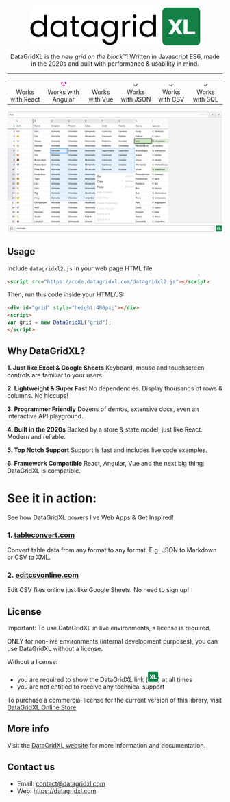 <div align="center">

![DataGridXL Logo](https://github.com/DataGridXL/DataGridXL2/blob/master/images/datagridxl-logo.png?raw=true)

DataGridXL is the *new grid on the block™*! Written in Javascript ES6, made in the 2020s and built with performance & usability in mind.
  
---

</div>

<div align="center">

<table border="0">
  <tr>
    <td align="center">
      <img src="https://raw.githubusercontent.com/handsontable/handsontable/develop/resources/icons/react-icon.svg" width="14" height="14"><br>
      Works with React
    </td>
    <td align="center">
      <img src="https://raw.githubusercontent.com/handsontable/handsontable/develop/resources/icons/angular-icon.svg" width="14" height="14"><br>
      Works with Angular
    </td>
    <td align="center">
      <img src="https://raw.githubusercontent.com/handsontable/handsontable/develop/resources/icons/vue-icon.svg" width="14" height="14"><br>
      Works with Vue
    </td>
    <td align="center">
✓<br> Works with JSON
    </td>
    <td align="center">
✓<br> Works with CSV
    </td>
    <td align="center">
✓<br> Works with SQL
    </td>
  </tr>
</table>
  
</div>

<div align="center">

![DataGridXL Screenshot](https://github.com/DataGridXL/DataGridXL2/blob/master/images/datagridxl2-javascript-spreadsheet.png?raw=true)
  
</div>

## Usage

Include `datagridxl2.js` in your web page HTML file:

```html
<script src="https://code.datagridxl.com/datagridxl2.js"></script>
```

Then, run this code inside your HTML/JS:

```html
<div id="grid" style="height:400px;"></div>
<script>
var grid = new DataGridXL("grid");
</script>
```
## Why DataGridXL?

**1. Just like Excel & Google Sheets**
Keyboard, mouse and touchscreen controls are familiar to your users.

**2. Lightweight & Super Fast**
No dependencies. Display thousands of rows & columns. No hiccups!

**3. Programmer Friendly**
Dozens of demos, extensive docs, even an interactive API playground.

**4. Built in the 2020s**
Backed by a store & state model, just like React. Modern and reliable.

**5. Top Notch Support**
Support is fast and includes live code examples.

**6. Framework Compatible**
React, Angular, Vue and the next big thing: DataGridXL is compatible.

# See it in action:
See how DataGridXL powers live Web Apps & Get Inspired!

### 1. [tableconvert.com](https://tableconvert.com)

Convert table data from any format to any format. E.g. JSON to Markdown or CSV to XML.

### 2. [editcsvonline.com](https://editcsvonline.com)

Edit CSV files online just like Google Sheets. No need to sign up!

## License

Important: To use DataGridXL in live environments, a license is required.

ONLY for non-live environments (internal development purposes), you can use DataGridXL without a license.

Without a license:

* you are required to show the DataGridXL link (<img src="https://github.com/DataGridXL/DataGridXL2/blob/master/images/dgxl-logo-icon.svg" width="24" height="24">) at all times
* you are not entitled to receive any technical support

To purchase a commercial license for the current version of this library, visit
[DataGridXL Online Store](https://datagridxl.com/buy)

## More info

Visit the [DataGridXL website](https://datagridxl.com) for more information and 
documentation.

## Contact us

* Email: contact@datagridxl.com
* Web: https://datagridxl.com
